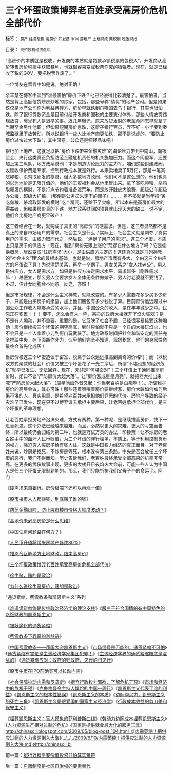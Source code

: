 # 三个坏蛋政策博羿老百姓承受高房价危机全部代价

标签： `房产` `经济危机` `高房价` `开发商` `军阀` `房地产` `土地财政` `两税制` `吃饭财政` 

目录： `投资投机经济危机`

“高房价的本质就是税收，开发商的本质就是贷款承销税票的包税人”，开发商从高价转售房价税票中获取暴利，也就很容易变成税票作废的牺牲者。现在，就是已经收了税的GOV，要把税票作废了。"



一位博友在留言中如是说。绝对正确！



余丰慧在博客中谈到“谁最害怕”房价下跌？他已经说得比较清楚了。最害怕者，当然是背上高额信贷炒房炒地的炒家，包括，那些号称“绩优”的地产公司。但是如果仅仅是地产公司作为利益博羿方，房价早就跌到爪哇国去鸟！银行，其实也很怕跌。除了银行贷款资金是目前付给开发商和国税的主要支付体外，那些人情放贷违规放贷，曝光死人是迟早的事。迟几年曝光，原来放贷发财的老革命同志早就拿了当期奖金另作他职；但如果短期房价急跌，这帮子银行官员，弄不好一小半要到秦城监狱里下放劳动。所以说银行一些人比地产商更怕跌，那不是说虚的，“要防止房价过快过大下跌”，其中深意，公众还是细经品味吧！



银行加上地产，这就足以把“房价下跌带来金融灾难”的舆论压力带到中南山，向银监会、央行这类真正负担防范金融危机责任的机关施加压力。而这个同盟军，还要加上第三纵队，地方政系财阀！才是制造舆论压力的主力军。咱们这些封建政阀，收赋收保护费是专家，控制行政成本就是外行。本来卖地卖了5万亿，那是一笔寅吃卯粮、杀鸡取卵发的横财，但大多数地方政阀，他们可不是这么想的。他们也真的以为地价是无限升值的，他们的工资福利会从地里冒出来。拿了寅吃卯粮、杀鸡取卵发的横财，不是打点节约着准备渡荒年，而是放开肚皮大浪费，超级公车超级办公楼，超级大扩编，（那倒是公务员朱定下的调子）……，差不多就是当年把“寅吃卯粮、杀鸡取卵发的横财”吃个精光，还赊下了欠帐。所以本来是高房价最大的得益者，但如果房价真的下跌，地方政系财阀的预算就出现天大的缺口。说不定，他们会比房地产商更早破产！



这三者结合在一起，就购成了真正的“高房价”的硬需求。但是，这三者显然都不是真正的来自市场用户的需求。社会主义是什么？实际上，社会主义就是剥夺了真实用户的需求，由权力取而代之，然后说，“满足了用户的需求”。这三个坏蛋，本质上只是房子的供应方！现在，看到“房价无限上涨论”荒谬在什么地方了吗？它是偷换概念，居然变成“住房需求”大小，是由供应方决定的！这还真的就是马列神教的“社会主义”理论的最根本基础。也就是说，房地产市场有多大，全由这三个供应方的坏蛋说了算！为说清楚关系，再举一个例子。男女关系之“女人找老公”，男人是供应方，女人是需求方。如果是供应方决定需求水平，需求越多（刚性需求嘛！）越便宜，那么男人会要求女人全体无条件做婊子，男人讨老婆就不要钱了。不过，估计女同胞会不同意。反之，亦然！



但是市场规律，不会是什么主义神教，就能改变的。有多少人需要花多少买多少房子，只能是由买房子的愿望，加上他们腰包有多少钱说了算。目前房价远远超过中国公众工作收入能够承受的水平，并且，中国公众的收入，是在年年减少之中。民怨正在积累！！！
要不，怎么会有人一呼，某县的政府大楼就开了焰火狂欢？是不是有人煽动，并不重要。重要的是，它反映了社会矛盾，已经很容易接受这种煽动！房价继续按三个坏蛋的期望高涨，到时只怕就不只是一个县的大楼玩焰火，也不会只是一个人拿着小刀到衙门玩武侠了。地方政系财阀把社会和谐安定的责任完全推给中央，在下面胡作非为，似乎他们完全不知道，民怨积累，他们的身家性命最终会首先化成灰！



当房价被这三个坏蛋造议于密室，脱离于公众远远推高到离奇的价格时；而（以税收方式聚敛的社会）价值又被三个坏蛋花了一光二净后，所谓“不堪设想的经济危机”就早已发生、无法回避。现在，无非是“何堪面对”！三个坏蛋上下通同推高房价时，闭口不谈“严防房价大起大落”。让“房价涨成星星月亮”，就把老大推出来喊“严防房价大起大落”。（周星驰画外音又起：你当老百姓是白痴啊！）。所谓维护房价的高层会议，其心可诛！那些还着嚷嚷着房价要继续涨，房价大跌如何如何后果不堪的人，真实用意，是希望老百姓来承担他们罪恶的代价。房地产导致的经济灾难早已发生，现在只不过博羿谁去承担主要后果，让老百姓承担全部代价，是三个坏蛋的革命理想。



让老百姓承担房地产泡沫灾难，方式有两种。第一种呢，是继续推高房价，找下一班替死鬼。这个办法已经越来越难，而且，必然以更大的灾难，更大的亏空而告终；所以最终仍会归结为第二种，也就是万试万灵的办法：印钞票！让不炒房的老百姓手中的血汗人民币贬值，为三个坏蛋的罪行埋单。本质上，等于利用控制货币的权力，强迫穷人买房子给有钱人住。这就是中国权力经济的真正面目。对于老百姓来说，炒房是找死，不炒房是等死，根本没有第三条路。中央是否会放任三个坏蛋的恶行，我们不得而知。历史告诉我们，老百姓最终承受全部恶果的机率非常高。在更多的武侠故事出现，更多的大楼开日夜焰火大会前，可能一些人认为中国人是任三个坏蛋无限制剥削的。那么，我们只能祈祷我们父母子孙的命运了。阿门！



《[硬需求来自银行，房价极端下还可以再涨一倍](../../../2008/5/27/硬需求来自银行信贷任务，房价极端下还可以再涨一倍.md)》

《[股市楼市人人都赚钱，到底赚了谁的钱](../../../2007/9/21/股市楼市人人都赚钱，到底赚了谁的钱.md)》

《[防范金融风险，防止股市楼市价格大幅度波动？](../../../2008/6/16/欺凌客观经济规律总是适得其反.md)》

《[高地价未必高房价是什么思维](../../../2007/9/13/东方愚：高地价未必高房价是什么思维.md)》

《[中国住房问题路在何方？](../../../2007/11/25/谢国忠：中国缺地吗？.md)》

《[人民币升值将带来房地产暴跌80%](../../../2007/10/31/人民币升值将带来房地产暴跌80%。.md)》

《[推恩令瓦解地方土地财政，结束高房价](../../../2008/6/28/推恩令瓦解地方土地财政，结束高房价.md)》

《[三个坏蛋政策博羿老百姓承受高房价危机全部代价](../../../2008/7/4/三个坏蛋政策博羿老百姓承受高房价危机全部代价.md)》

《[徐牛赌，赌的是政治](../../../2008/7/10/徐牛赌，赌的是政治.md)》

《[为什么说徐牛赌房价，赌的是政治](../../../2008/7/11/为什么说徐牛赌房价，赌的是政治.md)》





“通货紧缩，费雪教条和凯恩斯主义”系列

《[难道诡辩忽悠是传统政治经济学的理论支柱](../../../2009/3/28/大学无书：难道诡辩忽悠是传统政治经济学的理论支柱.md)》《[服务于符合国情的有中国特色的吃饭财政的凯恩斯主义](http://blog.sina.com.cn/s/blog_5563a64d0100cinq.html)》

《[被妖魔化的通货紧缩](../../../2009/4/19/被妖魔化的通货紧缩.md)》

《[费雪教条下罪恶的利益链](../../../2009/4/22/费雪教条之通货紧缩有害论背后的资产利益链.md)》

《[中国费雪教条——窃国大盗凯恩斯主义](../../../2009/4/24/费雪教条和凯恩斯主义.md)》《[市场信号是万能的，通货紧缩不可怕](../../../2009/4/26/市场信号是万能的，通货紧缩不可怕.md)》《[通货紧缩有害论是主流经济学家集团犯罪！](../../../2009/4/27/通货紧缩有害论和主流经济学家.md)》《[主流经济学界的通货紧缩概念是混乱的](../../../2009/5/8/主流经济学界的通货紧缩概念是混乱的.md)》《[通货紧缩应对：政府的归政府，央行的归央行](../../../2009/5/10/坚持市场经济思维看经济.md)》

《[股市牛市在IPO前确实可以拉动内需](../../../2009/5/12/内需三要素：股市牛市不服务于国企解困将拉动内需.md)》

《[社会保障拉动内需和反垄断](../../../2009/5/13/社会保障拉动内需和反垄断.md)》《[摒弃行政权力邪欲，了解危机干预](../../../2009/5/16/摒弃行政权力，了解危机干预.md)》《[市场和经济中的危机干预](../../../2009/5/16/市场和经济中的危机干预.md)》《[克鲁格曼令主持人尴尬的中国一周行](../../../2009/5/14/诺奖资本学家克鲁格曼先生尴尬中国周.md)》《[凯恩斯主义代表了谁的利益](../../../2009/5/18/凯恩斯主义代表了谁的利益？.md)》《[凯恩斯主义的根本性错误](../../../2009/5/20/凯恩斯主义经济理论的根本性错误.md)》《[凯恩斯主义的本质](../../../2009/5/20/凯恩斯主义经济理论的根本性错误.md)》《[边际购买力，凯恩斯主义的死亡三角](../../../2009/5/21/凯恩斯主义的本质和边际购买力的死亡三角.md)》《[凯恩斯主义是很爱国的国家主义经济学](../../../2009/5/23/中美的凯恩斯主义都是很爱国的经济学.md)》《[行政成本效益的剪刀差和保守主义](../../../2009/5/25/行政效益剪刀差和保守主义：公权分立牵制不能减少腐败.md)》

《[埋葬凯恩斯主义：盲人摸象的菲利普斯曲线](../../../2009/6/2/埋葬凯恩斯主义：盲人摸象的菲利普斯曲线.md)》《[劳动力边际成本埋葬凯恩斯主义](../../../2009/6/5/劳动力边际成本埋葬凯恩斯主义.md)》《[人力资源生产相对过剩的危机](../../../2009/5/22/人力资源生产相对过剩的危机.md)》《[国家是提供就业最大化的服务工具](http://blog.sina.com.cn/s/blog_5563a64d0100dc10.html)》http://chinascil.blogspot.com/2009/05/blog-post_104.html《[内需萎缩！把供应过剩的人力资源倒入大海](../../../2009/6/10/内需萎缩！把供应过剩的人力资源倒入大海.md)》http://chinascil.bl



前一篇：[招行万科平安价值投资只怕其实难符](../../../2008/7/3/招行万科平安价值投资只怕其实难符.md)

后一篇：[户籍制度是社区自治权的要素替代](../../../2008/7/5/户籍制度是社区自治权的要素替代.md)